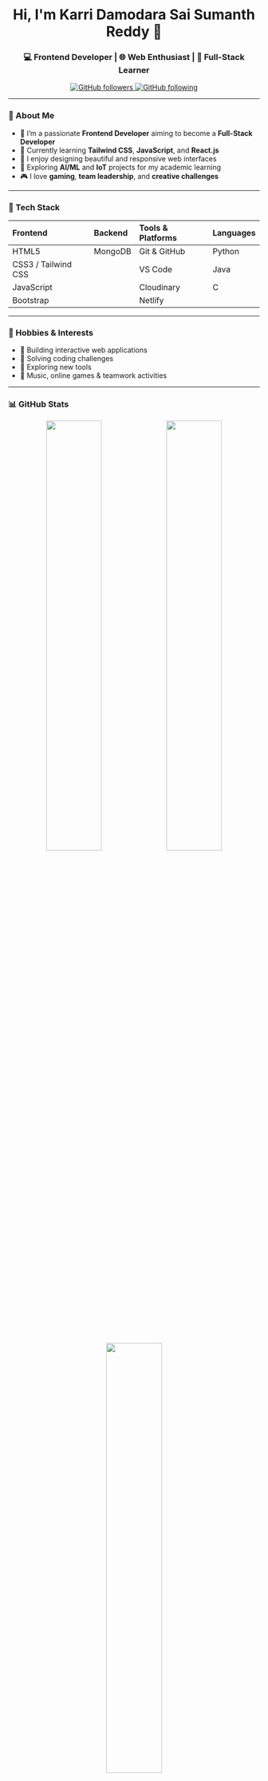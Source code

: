 <h1 align="center">Hi, I'm Karri Damodara Sai Sumanth Reddy 👋</h1>
<h3 align="center">💻 Frontend Developer | 🌐 Web Enthusiast | 🚀 Full-Stack Learner</h3>

<p align="center">
  <a href="https://github.com/sumanthreddy217?tab=followers">
    <img src="https://img.shields.io/github/followers/sumanthreddy217?label=Followers&logo=github&style=social" alt="GitHub followers" />
  </a>
  <a href="https://github.com/sumanthreddy217?tab=following">
    <img src="https://img.shields.io/github/following/sumanthreddy217?label=Following&logo=github&style=social" alt="GitHub following" />
  </a>
</p>


---

### 🚀 About Me  
- 🎯 I’m a passionate **Frontend Developer** aiming to become a **Full-Stack Developer**  
- 🌱 Currently learning **Tailwind CSS**, **JavaScript**, and **React.js**  
- 💬 I enjoy designing beautiful and responsive web interfaces  
- 🧠 Exploring **AI/ML** and **IoT** projects for my academic learning  
- 🎮 I love **gaming**, **team leadership**, and **creative challenges**

---

### 🧠 Tech Stack  

| **Frontend** | **Backend** | **Tools & Platforms** | **Languages** |
| :------------ | :------------ | :------------ | :------------ |
| HTML5 | MongoDB | Git & GitHub | Python |
| CSS3 / Tailwind CSS |  | VS Code | Java |
| JavaScript |  | Cloudinary | C |
| Bootstrap |  | Netlify |  |

---

### 🎯 Hobbies & Interests  
- 🧩 Building interactive web applications  
- 🧠 Solving coding challenges  
- 📖 Exploring new tools  
- 🎵 Music, online games & teamwork activities  

---

### 📊 GitHub Stats  
<p align="center">
  <img width="47%" src="https://github-readme-stats.vercel.app/api?username=sumanthreddy217&show_icons=true&theme=radical" />
  <img width="47%" src="https://github-readme-streak-stats.herokuapp.com/?user=sumanthreddy217&theme=radical" />
</p>

<p align="center">
  <img width="47%" src="https://github-readme-stats.vercel.app/api/top-langs/?username=sumanthreddy217&layout=compact&theme=radical" />
</p>

---

### 🤝 Connect with Me  

<p align="center">
  <a href="mailto:karri.sumanthreddy.21@gmail.com"><img src="https://img.shields.io/badge/Email-D14836?style=for-the-badge&logo=gmail&logoColor=white"></a>
  <a href="https://www.linkedin.com/in/k-sumanth-reddy"><img src="https://img.shields.io/badge/LinkedIn-0077B5?style=for-the-badge&logo=linkedin&logoColor=white"></a>
  <a href="https://github.com/sumanthreddy217"><img src="https://img.shields.io/badge/GitHub-000000?style=for-the-badge&logo=github&logoColor=white"></a>
  <a href="https://your-portfolio-link.com"><img src="https://img.shields.io/badge/Portfolio-24292F?style=for-the-badge&logo=firefox&logoColor=white"></a>
</p>

---

### ✨ “Building the web one pixel at a time.”  
